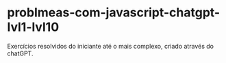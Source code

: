# problmeas-com-javascript-chatgpt-lvl1-lvl10
Exercícios resolvidos do iniciante até o mais complexo, criado através do chatGPT.
